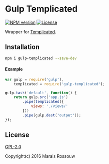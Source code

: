 Gulp Templicated
================

[![NPM version](https://img.shields.io/npm/v/gulp-templicated.svg?style=flat-square)](https://www.npmjs.com/package/gulp-templicated)
[![License](https://img.shields.io/npm/l/gulp-templicated.svg?style=flat-square)](https://github.com/maraisr/gulp-templicated/blob/master/LICENSE.md)

Wrapper for [Templicated](https://github.com/maraisr/templicated).

## Installation
```sh
npm i gulp-templicated --save-dev
```

#### Example
```JavaScript
var gulp = require('gulp'),
	templicated = require('gulp-templicated');

gulp.task('default', function() {
	return gulp.src('app.js')
		.pipe(templicated({
			views: './views/'
		}))
		.pipe(gulp.dest('output'));
});
```

## License
[GPL-2.0](https://github.com/maraisr/gulp-templicated/blob/master/LICENSE.md)

Copyright(c) 2016 Marais Rossouw
